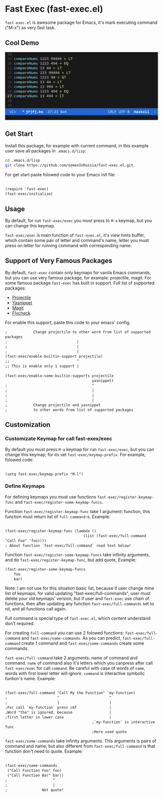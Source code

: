 # Fast Exec (fast-exec.el)
`fast-exec.el` is awesome package for Emacs, it's mark executing command ("M-x") as very fast task.

## Cool Demo

![fast-exec demo](doc/assets/gif/fast-exec-demo.gif)

## Get Start
Install this package, for example with current command, in this example user save all packages in `.emacs.d/lisp`:

```bash
cd .emacs.d/lisp
git clone https://github.com/semenInRussia/fast-exec.el.git
```

For get start paste folowed code to your Emacs init file:

```emacs-lisp

(require 'fast-exec)
(fast-exec/initialize)

```

## Usage

By default, for run `fast-exec/exec` you must press to `M-a` keymap, but you can change this keymap.

`fast-exec/exec` is main function of `fast-exec.el`, it's view hints buffer, which contain some pair of letter and command's name, letter you must press on letter for running command with corresponding name.


## Support of Very Famous Packages

By default, `fast-exec` contain only keymaps for vanila Emacs commands, but you can use very famous package, for example: projectile, magit. For some famous package `fast-exec` has built in support. Full list of supported packages:

* [Projectile](https://github.com/bbatsov/projectile)
* [Yasnippet](https://github.com/joaotavora/yasnippet)
* [Magit](https://github.com/magit/magit)
* [Flycheck](https://www.flycheck.org/)

For enable this support, paste this code to your emacs' config.

```emacs-lisp
;            Change projectile to other word from list of supported packages
;                                |
;                                |
;                                |
(fast-exec/enable-builtin-support projectile)
;;                               ^
;; This is enable only 1 support |

(fast-exec/enable-some-builtin-supports projectile
                                        yasnippet)
;                                       ^
;                                       |
;                                       |
;                                       |
;            Change projectile and yasnippet
;            to other words from list of supported packages
```


## Customization

### Customizate Keymap for call fast-exex/exec

By default you must press `M-a` keymap for run `fast-exec/exec`, but you can change this keymap, for its set `fast-exec/keymap-prefix`. For example, folowed code:

```emacs-lisp

(setq fast-exec/keymap-prefix "M-l")

```

### Define Keymaps

For defining keymaps you must use functions `fast-exec/register-keymap-func` and `fast-exec/register-some-keymap-funcs`.

Function `fast-exec/register-keymap-func` take 1 argument: function, this function must return list of `full-command`-s. Example:

```emacs-lisp

(fast-exec/register-keymap-func (lambda ()
                                    (list (fast-exec/full-command "Call Foo" 'foo))))
; About function `fast-exec/full-command` read text below!

```

Function `fast-exec/register-some-keymap-funcs` take infinity arguments, and do `fast-exec/register-keymap-func`, but add quote, Example:

```emacs-lisp
(fast-exec/register-some-keymap-funcs
    foo
    bar)
```


Note: I am not use for this situation basic list, because
if user change mine list of keymaps, for valid updating
"fast-exec/full-commands", user must delete your old keymaps' version,
but if user and `fast-exec` use chain of functions, then after
updating any function `fast-exec/full-commands` set to nil, and all
 functions call again.

Full command is special type of `fast-exec.el`, which content understand don't required.

For creating `full-command` you can use 2 folowed functions: `fast-exec/full-command` and `fast-exec/some-commands`. As you can predict, `fast-exec/full-command` create 1 command and `fast-exec/some-commands` create some commands.

`fast-exec/full-command` take 2 arguments: name of command and command. `name` of command also it's letters which you canpress after call `fast-exec/exec` for call `command`. Be careful with case of words of `name`, words with first lower letter will ignore. `command` is interactive symbolic funtion's name. Example:

```emacs-lisp

(fast-exec/full-command "Call My the Function" 'my-function)
;                       ^                       ^
;                       |                       |
;For call `my-function` press cmf               |
;Word "the" is ignored, because                 |
;first letter in lower case                     |
                                        ;`my-function` is interactive func
                                        ;Here used quote
```

`fast-exec/some-commands` take infinity arguments. This arguments is pairs of command and name, but also different from `fast-exec/full-command` is that function don't need to quote. Example:

```emacs-lisp

(fast-exec/some-commands
 ("Call Function Foo" foo)
 ("Call Function Bar" bar))
;                     ^
;                     |
;                Not quote!

```
